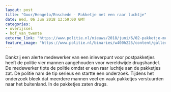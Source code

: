 ```yaml
---
layout: post
title: "Goor/Hengelo/Enschede - Pakketje met een raar luchtje"
date: Wed, 06 Jun 2018 13:59:00 GMT
categories: 
- overijssel 
- hof_van_twente 
externe_link: "https://www.politie.nl/nieuws/2018/juni/6/02-pakketje-met-een-raar-luchtje.html"
feature_image: "https://www.politie.nl/binaries/w400h225/content/gallery/politie/nieuws/2018/juni/02-on/img-20180605-wa0004.jpg"
---
```


Dankzij een alerte medewerker van een inleverpunt voor postpakketjes heeft de politie vier mannen aangehouden voor wereldwijde drugshandel. De medewerker tipte de politie omdat er een raar luchtje aan de pakketjes zat. De politie nam de tip serieus en startte een onderzoek. Tijdens het onderzoek bleek dat meerdere mannen veel en vaak pakketjes verstuurden naar het buitenland. In de pakketjes zaten drugs.
